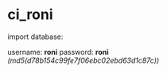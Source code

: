 # ci_roni

import database:

username: __roni__
password: __roni__ _(md5(d78b154c99fe7f06ebc02ebd63d1c87c))_